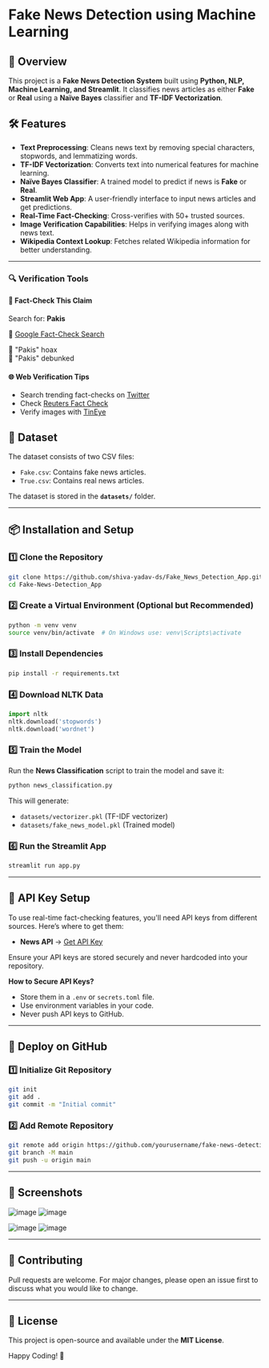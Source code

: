 # Fake News Detection using Machine Learning

## 📌 Overview
This project is a **Fake News Detection System** built using **Python, NLP, Machine Learning, and Streamlit**. It classifies news articles as either **Fake** or **Real** using a **Naïve Bayes** classifier and **TF-IDF Vectorization**.

## 🛠️ Features
- **Text Preprocessing**: Cleans news text by removing special characters, stopwords, and lemmatizing words.
- **TF-IDF Vectorization**: Converts text into numerical features for machine learning.
- **Naïve Bayes Classifier**: A trained model to predict if news is **Fake** or **Real**.
- **Streamlit Web App**: A user-friendly interface to input news articles and get predictions.
- **Real-Time Fact-Checking**: Cross-verifies with 50+ trusted sources.
- **Image Verification Capabilities**: Helps in verifying images along with news text.
- **Wikipedia Context Lookup**: Fetches related Wikipedia information for better understanding.

---


### 🔍 Verification Tools

#### 🧐 Fact-Check This Claim
Search for: **Pakis**

🔗 [Google Fact-Check Search](https://www.google.com/search?q=Pakis+fact+check)

🔎 "Pakis" hoax  
🔎 "Pakis" debunked  

#### 🌐 Web Verification Tips
- Search trending fact-checks on [Twitter](https://twitter.com/explore)
- Check [Reuters Fact Check](https://www.reuters.com/fact-check/)
- Verify images with [TinEye](https://www.tineye.com/)


## 📂 Dataset
The dataset consists of two CSV files:
- `Fake.csv`: Contains fake news articles.
- `True.csv`: Contains real news articles.

The dataset is stored in the **`datasets/`** folder.

---

## 📦 Installation and Setup

### 1️⃣ Clone the Repository
```bash
git clone https://github.com/shiva-yadav-ds/Fake_News_Detection_App.git
cd Fake-News-Detection_App
```

### 2️⃣ Create a Virtual Environment (Optional but Recommended)
```bash
python -m venv venv
source venv/bin/activate  # On Windows use: venv\Scripts\activate
```

### 3️⃣ Install Dependencies
```bash
pip install -r requirements.txt
```

### 4️⃣ Download NLTK Data
```python
import nltk
nltk.download('stopwords')
nltk.download('wordnet')
```

### 5️⃣ Train the Model
Run the **News Classification** script to train the model and save it:
```bash
python news_classification.py
```

This will generate:
- `datasets/vectorizer.pkl` (TF-IDF vectorizer)
- `datasets/fake_news_model.pkl` (Trained model)

### 6️⃣ Run the Streamlit App
```bash
streamlit run app.py
```

---

## 🔑 API Key Setup
To use real-time fact-checking features, you'll need API keys from different sources. Here’s where to get them:
- **News API** → [Get API Key](https://newsapi.org/)

Ensure your API keys are stored securely and never hardcoded into your repository.

**How to Secure API Keys?**
- Store them in a `.env` or `secrets.toml` file.
- Use environment variables in your code.
- Never push API keys to GitHub.

---

## 🚀 Deploy on GitHub

### 1️⃣ Initialize Git Repository
```bash
git init
git add .
git commit -m "Initial commit"
```

### 2️⃣ Add Remote Repository
```bash
git remote add origin https://github.com/yourusername/fake-news-detection.git
git branch -M main
git push -u origin main
```

---

## 📸 Screenshots
![image](https://github.com/user-attachments/assets/e614b9c4-5de5-43af-9300-17432561cefd)
![image](https://github.com/user-attachments/assets/99cbe5ca-1d3d-4654-b937-86ca3fbbdb78)


![image](https://github.com/user-attachments/assets/aa9cd518-0af5-4d28-a1a2-26d5a7ebb2a1)
![image](https://github.com/user-attachments/assets/33609e46-1362-475b-9eea-9f84954e4417)



---

## 🤝 Contributing
Pull requests are welcome. For major changes, please open an issue first to discuss what you would like to change.

---

## 📜 License
This project is open-source and available under the **MIT License**.

Happy Coding! 🚀
